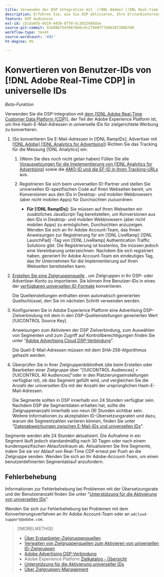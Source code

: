 ```yaml
---
title: Verwenden der DSP Integration mit  [!DNL Adobe] [!DNL Real-time CDP]
description: Erfahren Sie, wie Sie DSP aktivieren, Ihre Erstanbietersegmente zu erfassen. [!DNL Adobe] [!DNL Real-time CDP]
feature: DSP Audiences
exl-id: cb1da95b-0d19-4450-8770-6c383248ddae
source-git-commit: 91b08bf54f067666c9c27949ff740639738887d0
workflow-type: tm+mt
source-wordcount: '492'
ht-degree: 0%

---
```


# Konvertieren von Benutzer-IDs von [!DNL Adobe Real-Time CDP] in universelle IDs

*Beta-Funktion*

Verwenden Sie die DSP-Integration mit [dem  [!DNL Adobe Real-Time Customer Data Platform (CDP)]](https://experienceleague.adobe.com/docs/experience-platform/rtcdp/overview.html), der Teil der Adobe Experience Platform ist, um Ihre Hash-E-Mail-Adressen in universelle IDs für zielgerichtete Werbung zu konvertieren.

1. (So konvertieren Sie E-Mail-Adressen in [!DNL RampIDs]<!-- or [!DNL ID5] IDs -->; Advertiser mit [[!DNL Adobe] [!DNL Analytics for Advertising]](/help/integrations/analytics/overview.md)) Richten Sie das Tracking für die Messung [!DNL Analytics] ein:

   1. (Wenn Sie dies noch nicht getan haben) Füllen Sie alle [Voraussetzungen für die Implementierung von [!DNL Analytics for Advertising]](/help/integrations/analytics/prerequisites.md) sowie die [AMO-ID und die EF-ID in Ihren Tracking-URLs](/help/integrations/analytics/ids.md) aus.

   1. Registrieren Sie sich beim universellen ID-Partner und stellen Sie universellen ID-spezifischen Code auf Ihren Webseiten bereit, um Konversionen aus den IDs in Desktop- und mobilen Webbrowsern (aber nicht mobilen Apps) für Durchsichten zuzuordnen:

      * **Für [!DNL RampIDs]:** Sie müssen auf Ihren Webseiten ein zusätzliches JavaScript-Tag bereitstellen, um Konversionen aus den IDs in Desktop- und mobilen Webbrowsern (aber nicht mobilen Apps) zu ermöglichen, Durchsichten anzuzeigen. Wenden Sie sich an Ihr Adobe Account-Team, das Ihnen Anweisungen zur Registrierung für ein [!DNL LiveRamp] [!DNL LaunchPad] -Tag von [!DNL LiveRamp] Authentication Traffic Solutions gibt. Die Registrierung ist kostenlos, Sie müssen jedoch eine Vereinbarung unterzeichnen. Nachdem Sie sich registriert haben, generiert Ihr Adobe Account-Team ein eindeutiges Tag, das Ihr Unternehmen für die Implementierung auf Ihren Webseiten bereitstellen kann.

1. [Erstellen Sie eine Zielgruppenquelle](source-manage.md) , um Zielgruppen in Ihr DSP- oder Advertiser-Konto zu importieren. Sie können Ihre Benutzer-IDs in eines der [verfügbaren universellen ID-Formate](source-about.md) konvertieren.

   Die Quelleinstellungen enthalten einen automatisch generierten Quellschlüssel, den Sie im nächsten Schritt verwenden werden.

1. Konfigurieren Sie in Adobe Experience Platform eine Advertising DSP-Zielverbindung mit dem in den DSP-Quelleinstellungen generierten Wert [!UICONTROL Source Key].

   Anweisungen zum Aktivieren der DSP Zielverbindung, zum Auswählen von Segmenten und zum Zugriff auf Kontrollberechtigungen finden Sie unter &quot;[Adobe Advertising Cloud DSP-Verbindung](https://experienceleague.adobe.com/docs/experience-platform/destinations/catalog/advertising/adobe-advertising-cloud-connection.html)&quot;.

   Die Quell-E-Mail-Adressen müssen mit dem SHA-256-Algorithmus gehasht werden.

1. Überprüfen Sie in Ihrer Zielgruppenbibliothek (die beim Erstellen oder Bearbeiten einer Zielgruppe über &quot;[!UICONTROL Audiences] > [!UICONTROL All Audiences]&quot;oder in den Platzierungseinstellungen verfügbar ist), ob das Segment gefüllt wird, und vergleichen Sie die Anzahl der universellen IDs mit der Anzahl der ursprünglichen Hash-E-Mail-Adressen.

   Die Segmente sollten in DSP innerhalb von 24 Stunden verfügbar sein. Nachdem DSP die Segmentdaten erhalten hat, sollte die Zielgruppenanzahl innerhalb von neun (9) Stunden sichtbar sein. Weitere Informationen zu akzeptablen ID-Übersetzungsraten und dazu, warum die Segmentzahlen variieren können, finden Sie unter &quot;[Datenabweichungen zwischen E-Mail-IDs und universellen IDs](#universal-ids-data-variances)&quot;.

Segmente werden alle 24 Stunden aktualisiert. Die Aufnahme in ein Segment läuft jedoch standardmäßig nach 30 Tagen oder nach einem kundenspezifischen Ablaufzeitraum ab. Aktualisieren Sie Ihre Segmente, indem Sie sie vor Ablauf von Real-Time CDP erneut per Push an die Zielgruppe senden. Wenden Sie sich an Ihr Adobe-Account-Team, um einen benutzerdefinierten Segmentablauf anzufordern.

## Fehlerbehebung

Informationen zur Fehlerbehebung bei Problemen mit der Übersetzungsrate und der Benutzeranzahl finden Sie unter &quot;[Unterstützung für die Aktivierung von universellen IDs](/help/dsp/audiences/universal-ids.md)&quot;.

Wenden Sie sich zur Fehlerbehebung bei Problemen mit dem Konvertierungsverfahren an Ihr Adobe Account-Team oder an `adcloud-support@adobe.com`.

>[!MORELIKETHIS]
>
>* [Über Erstanbieter-Zielgruppenquellen](/help/dsp/audiences/sources/source-about.md)
>* [Verwalten von Zielgruppenquellen zum Aktivieren von universellen ID-Zielgruppen](source-manage.md)
>* [Adobe Advertising DSP-Verbindung](https://experienceleague.adobe.com/docs/experience-platform/destinations/catalog/advertising/adobe-advertising-cloud-connection.html)
>* Adobe Experience Platform [Zielkatalog - Übersicht](https://experienceleague.adobe.com/docs/experience-platform/destinations/catalog/overview.html)
>* [Unterstützung für die Aktivierung universeller IDs](/help/dsp/audiences/universal-ids.md)
>* [Über Zielgruppen-Management](/help/dsp/audiences/audience-about.md)
